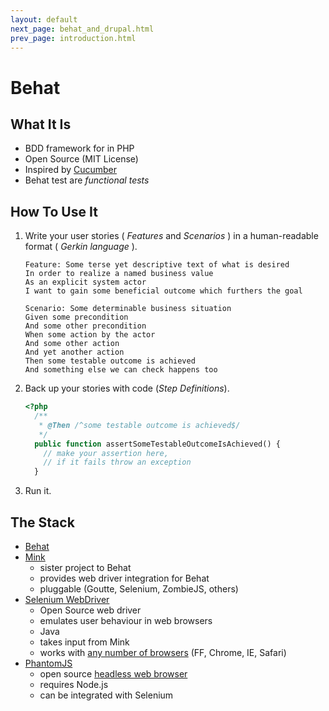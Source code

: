 ```yaml
---
layout: default
next_page: behat_and_drupal.html
prev_page: introduction.html
---
```


# Behat

## What It Is

* BDD framework for in PHP
* Open Source (MIT License)
* Inspired by [Cucumber](http://cukes.info/)
* Behat test are _functional tests_

## How To Use It

1. Write your user stories ( _Features_ and _Scenarios_ ) in a human-readable format ( _Gerkin language_ ).

    ```gherkin
    Feature: Some terse yet descriptive text of what is desired
    In order to realize a named business value
    As an explicit system actor
    I want to gain some beneficial outcome which furthers the goal

    Scenario: Some determinable business situation
    Given some precondition
    And some other precondition
    When some action by the actor
    And some other action
    And yet another action
    Then some testable outcome is achieved
    And something else we can check happens too
    ```

2. Back up your stories with code (_Step Definitions_).

    ```php
    <?php
      /**
       * @Then /^some testable outcome is achieved$/
       */
      public function assertSomeTestableOutcomeIsAchieved() {
        // make your assertion here,
        // if it fails throw an exception
      }
    ```

3. Run it.

## The Stack

* [Behat](http://behat.org/)
* [Mink](http://mink.behat.org/)
    * sister project to Behat
    * provides web driver integration for Behat
    * pluggable (Goutte, Selenium, ZombieJS, others)
* [Selenium WebDriver](http://docs.seleniumhq.org/)
    * Open Source web driver
    * emulates user behaviour in web browsers
    * Java
    * takes input from Mink
    * works with [any number of browsers](http://docs.seleniumhq.org/about/platforms.jsp#browsers) (FF, Chrome, IE, Safari)
*  [PhantomJS](http://phantomjs.org/)
    * open source [headless web browser](http://blog.arhg.net/2009/10/what-is-headless-browser.html)
    * requires Node.js
    * can be integrated with Selenium

